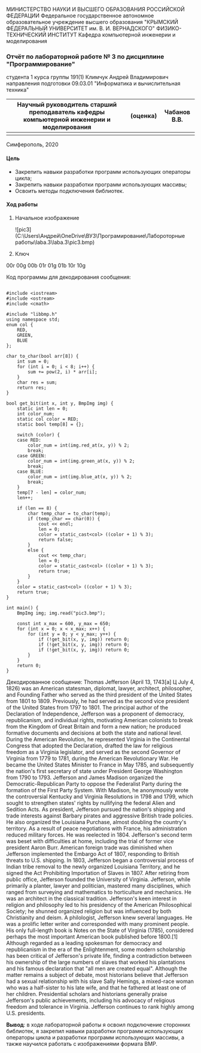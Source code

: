 МИНИСТЕРСТВО НАУКИ И ВЫСШЕГО ОБРАЗОВАНИЯ РОССИЙСКОЙ ФЕДЕРАЦИИ
Федеральное государственное автономное образовательное учреждение высшего образования
"КРЫМСКИЙ ФЕДЕРАЛЬНЫЙ УНИВЕРСИТЕТ им. В. И. ВЕРНАДСКОГО"
ФИЗИКО-ТЕХНИЧЕСКИЙ ИНСТИТУТ
Кафедра компьютерной инженерии и моделирования



### Отчёт по лабораторной работе № 3 по дисциплине "Программирование"


студента 1 курса группы 191(1)
Климчук Андрей Владимирович
направления подготовки 09.03.01 "Информатика и вычислительная техника"





| Научный руководитель старший преподаватель кафедры компьютерной инженерии и моделирования | (оценка) | Чабанов В.В. |
| ------------------------------------------------------------ | -------- | ------------ |
|                                                              |          |              |



Симферополь, 2020

#### Цель

- Закрепить навыки разработки программ использующих операторы цикла;
- Закрепить навыки разработки программ использующих массивы;
- Освоить методы подключения библиотек.

#### Ход работы

1. Начальное  изображение

   ![pic3](C:\Users\Андрей\OneDrive\ВУЗ\Програмирование\Лабороторные работы\laba.3\laba.3\pic3.bmp)

2. Ключ

00r 00g 00b 01r 01g 01b 10r 10g

Код программы для декодирования сообщения:
```

#include <iostream>
#include <ostream>
#include <cmath>

#include "libbmp.h"
using namespace std;
enum col {
    RED,
    GREEN,
    BLUE
};

char to_char(bool arr[8]) {
    int sum = 0;
    for (int i = 0; i < 8; i++) {
        sum += pow(2, i) * arr[i];
    }
    char res = sum;
    return res;
}

bool get_bit(int x, int y, BmpImg img) {
    static int len = 0;
    int color_num;
    static col color = RED;
    static bool temp[8] = {};

    switch (color) {
    case RED:
        color_num = int(img.red_at(x, y)) % 2;
        break;
    case GREEN:
        color_num = int(img.green_at(x, y)) % 2;
        break;
    case BLUE:
        color_num = int(img.blue_at(x, y)) % 2;
        break;
    }
    temp[7 - len] = color_num;
    len++;

    if (len == 8) {
        char temp_char = to_char(temp);
        if (temp_char == char(0)) {
            cout << endl;
            len = 0;
            color = static_cast<col> ((color + 1) % 3);
            return false;
        }
        else {
            cout << temp_char;
            len = 0;
            color = static_cast<col> ((color + 1) % 3);
            return true;
        }
    }
    color = static_cast<col> ((color + 1) % 3);
    return true;
}

int main() {
    BmpImg img; img.read("pic3.bmp");

    const int x_max = 600, y_max = 650;
    for (int x = 0; x < x_max; x++) {
        for (int y = 0; y < y_max; y++) {
            if (!get_bit(x, y, img)) return 0;
            if (!get_bit(x, y, img)) return 0;
            if (!get_bit(x, y, img)) return 0;
        }
    }
    return 0;
}
```
Декодированное сообщение:
Thomas Jefferson (April 13, 1743[a] Ц July 4, 1826) was an American statesman, diplomat, lawyer, architect, philosopher, and Founding Father who served as the third president of the United States from 1801 to 1809. Previously, he had served as the second vice president of the United States from 1797 to 1801. The principal author of the Declaration of Independence, Jefferson was a proponent of democracy, republicanism, and individual rights, motivating American colonists to break from the Kingdom of Great Britain and form a new nation; he produced formative documents and decisions at both the state and national level.
During the American Revolution, he represented Virginia in the Continental Congress that adopted the Declaration, drafted the law for religious freedom as a Virginia legislator, and served as the second Governor of Virginia from 1779 to 1781, during the American Revolutionary War. He became the United States Minister to France in May 1785, and subsequently the nation's first secretary of state under President George Washington from 1790 to 1793. Jefferson and James Madison organized the Democratic-Republican Party to oppose the Federalist Party during the formation of the First Party System. With Madison, he anonymously wrote the controversial Kentucky and Virginia Resolutions in 1798 and 1799, which sought to strengthen states' rights by nullifying the federal Alien and Sedition Acts.
As president, Jefferson pursued the nation's shipping and trade interests against Barbary pirates and aggressive British trade policies. He also organized the Louisiana Purchase, almost doubling the country's territory. As a result of peace negotiations with France, his administration reduced military forces. He was reelected in 1804. Jefferson's second term was beset with difficulties at home, including the trial of former vice president Aaron Burr. American foreign trade was diminished when Jefferson implemented the Embargo Act of 1807, responding to British threats to U.S. shipping. In 1803, Jefferson began a controversial process of Indian tribe removal to the newly organized Louisiana Territory, and he signed the Act Prohibiting Importation of Slaves in 1807. After retiring from public office, Jefferson founded the University of Virginia.
Jefferson, while primarily a planter, lawyer and politician, mastered many disciplines, which ranged from surveying and mathematics to horticulture and mechanics. He was an architect in the classical tradition. Jefferson's keen interest in religion and philosophy led to his presidency of the American Philosophical Society; he shunned organized religion but was influenced by both Christianity and deism. A philologist, Jefferson knew several languages. He was a prolific letter writer and corresponded with many prominent people. His only full-length book is Notes on the State of Virginia (1785), considered perhaps the most important American book published before 1800.[1]
Although regarded as a leading spokesman for democracy and republicanism in the era of the Enlightenment, some modern scholarship has been critical of Jefferson's private life, finding a contradiction between his ownership of the large numbers of slaves that worked his plantations and his famous declaration that "all men are created equal". Although the matter remains a subject of debate, most historians believe that Jefferson had a sexual relationship with his slave Sally Hemings, a mixed-race woman who was a half-sister to his late wife, and that he fathered at least one of her children. Presidential scholars and historians generally praise Jefferson's public achievements, including his advocacy of religious freedom and tolerance in Virginia. Jefferson continues to rank highly among U.S. presidents.

**Вывод**: в ходе лабораторной работы я освоил подключение сторонних библиотек, я закрепил навыки разработки программ использующих операторы цикла и разработки программ использующих массивы, а также научился работать с изображениями формата BMP.
